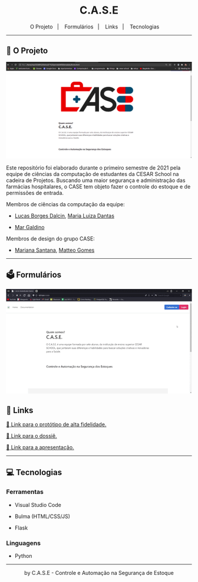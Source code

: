 <h1 align="center">C.A.S.E</h1>

<p align="center">
  <span>O Projeto</span>&nbsp;&nbsp;&nbsp;|&nbsp;&nbsp;&nbsp;
  <span>Formulários</span>&nbsp;&nbsp;&nbsp;|&nbsp;&nbsp;&nbsp;
  <span>Links</span>&nbsp;&nbsp;&nbsp;|&nbsp;&nbsp;&nbsp;
  <span>Tecnologias</span>&nbsp;&nbsp;&nbsp;&nbsp;&nbsp;&nbsp;
</p>


---

## 📝 O Projeto

![Projeto](md-images/homepage.png)

Este repositório foi elaborado durante o primeiro semestre de 2021 pela equipe de ciências da computação de estudantes da CESAR School na cadeira de Projetos. Buscando uma maior segurança e administração das farmácias hospitalares, o CASE tem objeto fazer o controle do estoque e de permissões de entrada.
<br>

Membros de ciências da computação da equipe:

- [Lucas Borges Dalcin](mailto:lbd2@cesar.school),   [Maria Luiza Dantas](https://www.linkedin.com/in/maria-luiza-dantas/)

- [Mar Galdino](https://www.linkedin.com/in/mariana-galdino-059243174/)

Membros de design do grupo CASE:

- [Mariana Santana](mailto:mfs3@cesar.school),   [Matteo Gomes](mailto:mgs3@cesar.school)



---

## :ballot_box: Formulários

![Form1](md-images/forms.gif)


## :link: Links

[:link: Link para o protótipo de alta fidelidade.](https://www.figma.com/file/SLibc3oS1XhGEmm6gW81h6/Prot%C3%B3tipo-Alta-CASE?node-id=0%3A1 )

[:link: Link para o dossiê.](https://drive.google.com/file/d/1F7CiMHK3OnJ38r3COmckU5WfJrL8nn1O/view)

[:link: Link para a apresentação.](https://www.figma.com/file/38ykPtfCT5UfhWhMNiKEFs/STATUS-REPORT-3---GRUPO-P-OK?node-id=0%3A1)

---



## 💻 Tecnologias

### Ferramentas

- Visual Studio Code

- Bulma (HTML/CSS/JS)

- Flask


### Linguagens

- Python

  

---



<p align="center">by C.A.S.E - Controle e Automação na Segurança de Estoque</p>
